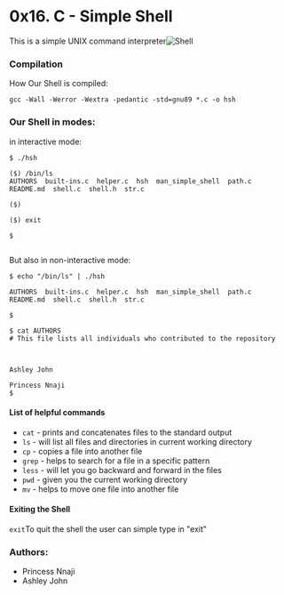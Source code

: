 <h1> 0x16. C - Simple Shell</h1>
<p>This is a simple UNIX command interpreter<img src="https://s3.amazonaws.com/intranet-projects-files/holbertonschool-low_level_programming/235/shell.jpeg" alt="Shell"></p>

<h3>Compilation</h3>

<p>How Our Shell is compiled:</p>

<pre><code>gcc -Wall -Werror -Wextra -pedantic -std=gnu89 *.c -o hsh </code></pre>

<h3>Our Shell in modes:</h3>



<p>in interactive mode:</p>



<pre><code>$ ./hsh

($) /bin/ls
AUTHORS  built-ins.c  helper.c  hsh  man_simple_shell  path.c  README.md  shell.c  shell.h  str.c

($)

($) exit

$

</code></pre>

<p>But also in non-interactive mode:</p>



<pre><code>$ echo &quot;/bin/ls&quot; | ./hsh

AUTHORS  built-ins.c  helper.c  hsh  man_simple_shell  path.c  README.md  shell.c  shell.h  str.c

$

$ cat AUTHORS
# This file lists all individuals who contributed to the repository                                                                     

                                                                                                                                        

Ashley John <nightburn2003@gmail.com>                                                                                                   

Princess Nnaji <princessamphora@gmail.com>     
$
</code></pre>

<h4>List of helpful commands</h4>
<ul>
<li><code>cat</code> -  prints and concatenates files to the standard output</li>
<li><code>ls</code> - will list all files and directories in current working directory</li>
<li><code>cp</code> - copies a file into another file</li>
<li><code>grep</code> - helps to search for a file in a specific pattern</li>
<li><code>less</code> - will let you go backward and forward in the files</li>
<li><code>pwd</code> - given you the current working directory
<li><code>mv</code> -  helps to move one file into another file
</ul>

<h4>Exiting the Shell</h4>
<p><code>exit</code>To quit the shell the user can simple type in "exit"</p>

<h3>Authors: </h3>
<ul>
<li> Princess Nnaji</li>
<li> Ashley John</li>
</ul>
